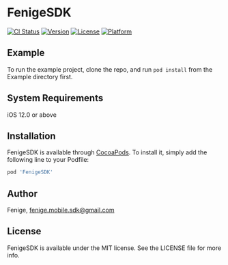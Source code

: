 # FenigeSDK

[![CI Status](https://img.shields.io/travis/Fenige/FenigeSDK.svg?style=flat)](https://travis-ci.org/Fenige/FenigeSDK)
[![Version](https://img.shields.io/cocoapods/v/FenigeSDK.svg?style=flat)](https://cocoapods.org/pods/FenigeSDK)
[![License](https://img.shields.io/cocoapods/l/FenigeSDK.svg?style=flat)](https://cocoapods.org/pods/FenigeSDK)
[![Platform](https://img.shields.io/cocoapods/p/FenigeSDK.svg?style=flat)](https://cocoapods.org/pods/FenigeSDK)

## Example

To run the example project, clone the repo, and run `pod install` from the Example directory first.

## System Requirements
iOS 12.0 or above

## Installation

FenigeSDK is available through [CocoaPods](https://cocoapods.org). To install
it, simply add the following line to your Podfile:

```ruby
pod 'FenigeSDK'
```

## Author

Fenige, fenige.mobile.sdk@gmail.com

## License

FenigeSDK is available under the MIT license. See the LICENSE file for more info.